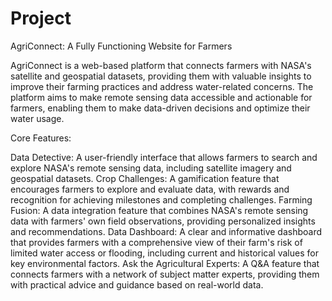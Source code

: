 # Project

AgriConnect: A Fully Functioning Website for Farmers

AgriConnect is a web-based platform that connects farmers with NASA's satellite and geospatial datasets, providing them with valuable insights to improve their farming practices and address water-related concerns. The platform aims to make remote sensing data accessible and actionable for farmers, enabling them to make data-driven decisions and optimize their water usage.

Core Features:

Data Detective: A user-friendly interface that allows farmers to search and explore NASA's remote sensing data, including satellite imagery and geospatial datasets.
Crop Challenges: A gamification feature that encourages farmers to explore and evaluate data, with rewards and recognition for achieving milestones and completing challenges.
Farming Fusion: A data integration feature that combines NASA's remote sensing data with farmers' own field observations, providing personalized insights and recommendations.
Data Dashboard: A clear and informative dashboard that provides farmers with a comprehensive view of their farm's risk of limited water access or flooding, including current and historical values for key environmental factors.
Ask the Agricultural Experts: A Q&A feature that connects farmers with a network of subject matter experts, providing them with practical advice and guidance based on real-world data.
